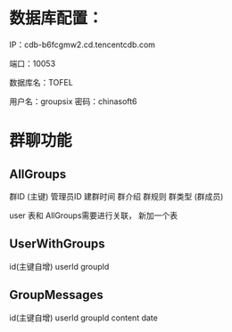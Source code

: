 # 数据库配置：
IP：cdb-b6fcgmw2.cd.tencentcdb.com 

端口：10053

数据库名：TOFEL

用户名：groupsix 
密码：chinasoft6

# 群聊功能
## AllGroups
群ID (主键)  管理员ID   建群时间  群介绍   群规则  群类型
(群成员)

user 表和 AllGroups需要进行关联， 新加一个表
## UserWithGroups
id(主键自增)  userId   groupId

## GroupMessages
id(主键自增)  userId  groupId  content  date